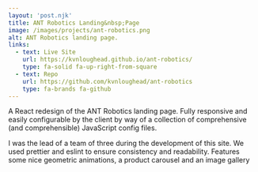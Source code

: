 ```yaml
---
layout: 'post.njk'
title: ANT Robotics Landing&nbsp;Page
image: /images/projects/ant-robotics.png
alt: ANT Robotics landing page.
links:
  - text: Live Site
    url: https://kvnloughead.github.io/ant-robotics/
    type: fa-solid fa-up-right-from-square
  - text: Repo
    url: https://github.com/kvnloughead/ant-robotics
    type: fa-brands fa-github
---
```


A React redesign of the ANT Robotics landing page. Fully responsive and easily configurable by the client by way of a collection of comprehensive (and comprehensible) JavaScript config files.

I was the lead of a team of three during the development of this site. We used prettier and eslint to ensure consistency and readability. Features some nice geometric animations, a product carousel and an image gallery
